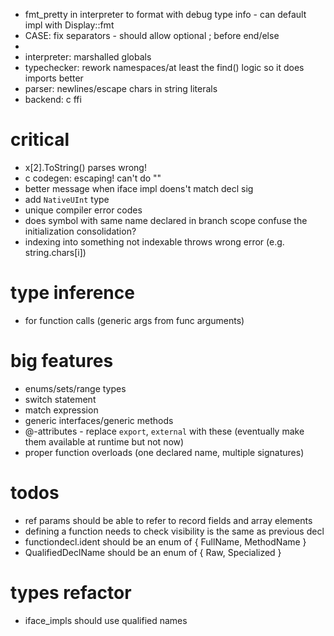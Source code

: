 * fmt_pretty in interpreter to format with debug type info - can default impl with Display::fmt
* CASE: fix separators - should allow optional ; before end/else
* 
* interpreter: marshalled globals
* typechecker: rework namespaces/at least the find() logic so it does imports better
* parser: newlines/escape chars in string literals
* backend: c ffi

# critical

* x[2].ToString() parses wrong!
* c codegen: escaping! can't do ""
* better message when iface impl doens't match decl sig
* add `NativeUInt` type
* unique compiler error codes
* does symbol with same name declared in branch scope confuse the initialization consolidation?
* indexing into something not indexable throws wrong error (e.g. string.chars[i])

# type inference
* for function calls (generic args from func arguments)

# big features

* enums/sets/range types
* switch statement
* match expression
* generic interfaces/generic methods
* @-attributes - replace `export`, `external` with these (eventually make them available at runtime but not now)
* proper function overloads (one declared name, multiple signatures)

# todos

* ref params should be able to refer to record fields and array elements
* defining a function needs to check visibility is the same as previous decl
* functiondecl.ident should be an enum of { FullName, MethodName }
* QualifiedDeclName should be an enum of { Raw, Specialized }

# types refactor

* iface_impls should use qualified names